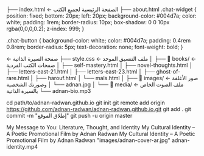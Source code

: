 
├── index.html                ← الصفحة الرئيسية لجميع الكتب
├── about.html 
.chat-widget {
  position: fixed;
  bottom: 20px;
  left: 20px;
  background-color: #004d7a;
  color: white;
  padding: 1rem;
  border-radius: 10px;
  box-shadow: 0 0 10px rgba(0,0,0,0.2);
  z-index: 999;
}

.chat-button {
  background-color: white;
  color: #004d7a;
  padding: 0.4rem 0.8rem;
  border-radius: 5px;
  text-decoration: none;
  font-weight: bold;
}

← صفحة السيرة الذاتية
├── style.css                 ← ملف التنسيق الموحد
│
├── 📂 books/                 ← صفحات الكتب الفردية
│   ├── self-mastery.html
│   ├── novel-thoughts.html
│   ├── letters-east-21.html
│   ├── letters-east-23.html
│   ├── ghost-of-rare.html
│   ├── harouf.html
│   └── mals.html
│
├── 📂 images/                ← صور الأغلفة وصورتك الشخصية
│   └── adnan.jpg
│
└── 📂 media/                 ← ملف الصوت الخاص بالسيرة الذاتية
    └── adnan-bio.mp3

cd path/to/adnan-radwan.github.io
git init
git remote add origin https://github.com/adnan-radwan/adnan-radwan.github.io.git
git add .
git commit -m "إطلاق الموقع"
git push -u origin master

My Message to You:
Literature, Thought, and Identity
My Cultural Identity – A Poetic Promotional Film by Adnan Radwan
My Cultural Identity – A Poetic Promotional Film by Adnan Radwan
"images/adnan-cover-ar.jpg"
adnan-identity.mp4
